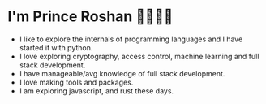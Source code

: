 
# I'm Prince Roshan 👋🏾👨‍💻

  - I like to explore the internals of programming languages and I have started it with python.
  - I love exploring cryptography, access control, machine learning and full stack development.
  - I have manageable/avg knowledge of full stack development. 
  - I love making tools and packages. 
  - I am exploring javascript, and rust these days. 
